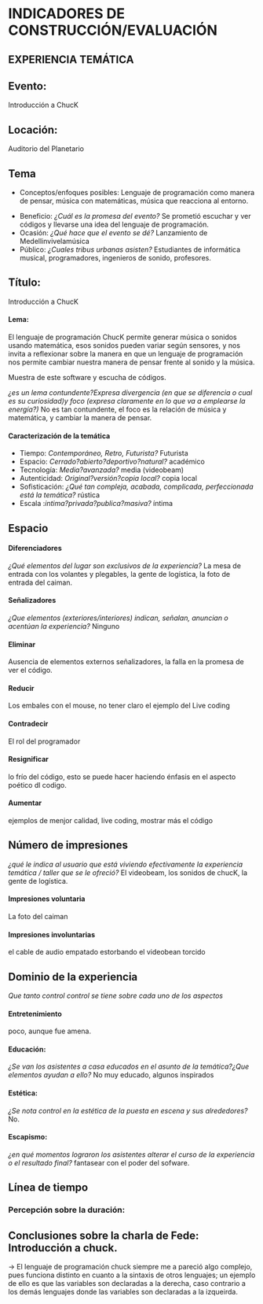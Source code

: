 # INDICADORES DE CONSTRUCCIÓN/EVALUACIÓN

## EXPERIENCIA TEMÁTICA


## Evento:
Introducción a ChucK

## Locación:
Auditorio del Planetario

## Tema
* Conceptos/enfoques posibles: Lenguaje de programación como manera de pensar, música con matemáticas, música que reacciona al entorno.
- Beneficio: *¿Cuál es la promesa del evento?* Se prometió escuchar y ver códigos y llevarse una idea del lenguaje de programación.
- Ocasión: *¿Qué hace que el evento se dé?* Lanzamiento de Medellinvivelamúsica
- Público: *¿Cuales tribus urbanas asisten?* Estudiantes de informática musical, programadores, ingenieros de sonido, profesores.



## Título:
Introducción a ChucK

#### Lema:

El lenguaje de programación ChucK permite generar música o sonidos usando matemática, esos sonidos pueden variar según sensores, y nos invita a reflexionar sobre la manera en que un lenguaje de programación nos permite cambiar nuestra manera de pensar frente al sonido y la música.

Muestra de este software y escucha de códigos.

*¿es un lema contundente?Expresa divergencia (en que se diferencia o cual es su curiosidad)y foco (expresa claramente en lo que va a emplearse la energía?)*
No es tan contundente, el foco es la relación de música y matemática, y cambiar la manera de pensar.

#### Caracterización de la temática
* Tiempo: *Contemporáneo, Retro, Futurista?* Futurista
* Espacio: *Cerrado?abierto?deportivo?natural?* académico
* Tecnología: *Media?avanzada?* media (videobeam)
* Autenticidad: *Original?versión?copia local?* copia local
* Sofisticación: *¿Qué tan compleja, acabada, complicada,
perfeccionada está la temática?* rústica
* Escala :*intima?privada?publica?masiva?* íntima

## Espacio
#### Diferenciadores
*¿Qué elementos del lugar son exclusivos de la experiencia?*
La mesa de entrada con los volantes y plegables, la gente de logística, la foto de entrada del caiman.

#### Señalizadores
*¿Que elementos (exteriores/interiores) indican, señalan, anuncian o acentúan la experiencia?*
Ninguno

#### Eliminar
Ausencia de elementos externos señalizadores, la falla en la promesa de ver el código.

#### Reducir
Los embales con el mouse, no tener claro el ejemplo del Live coding

#### Contradecir
El rol del programador

#### Resignificar
lo frío del código, esto se puede hacer haciendo énfasis en el aspecto poético dl codigo.

#### Aumentar
ejemplos de menjor calidad, live coding, mostrar más el código

## Número de impresiones
*¿qué le indica al usuario que está viviendo efectivamente la experiencia temática / taller que se le ofreció?*
El videobeam, los sonidos de chucK, la gente de logística.

#### Impresiones voluntaria
La foto del caiman

#### Impresiones involuntarias
el cable de audio empatado estorbando
el videobean torcido



## Dominio de la experiencia
*Que tanto control control se tiene sobre cada uno de los aspectos* 
#### Entretenimiento
poco, aunque fue amena.

#### Educación:
*¿Se van los asistentes a casa educados en el asunto de la temática?¿Que elementos ayudan a ello?*
No muy educado, algunos inspirados

#### Estética:
*¿Se nota control en la estética de la puesta en escena y sus alrededores?*
No.

#### Escapismo:
*¿en qué momentos lograron los asistentes alterar el curso de la experiencia o el resultado final?*
fantasear con el poder del sofware.


## Línea de tiempo


### Percepción sobre la duración:




## Conclusiones sobre la charla de Fede: Introducción a chuck.

-> El lenguaje de programación chuck siempre me a pareció algo complejo, pues funciona distinto en cuanto a la sintaxis de otros lenguajes; un ejemplo de ello es que las variables son declaradas a la derecha, caso contrario a los demás lenguajes donde las variables son declaradas a la izqueirda.


